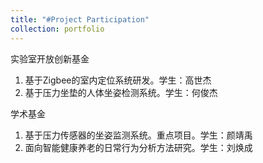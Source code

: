 ```yaml
---
title: "#Project Participation"
collection: portfolio
---
```


实验室开放创新基金
1. 基于Zigbee的室内定位系统研发。学生：高世杰
2. 基于压力坐垫的人体坐姿检测系统。学生：何俊杰

学术基金
1. 基于压力传感器的坐姿监测系统。重点项目。学生：颜靖禹
2. 面向智能健康养老的日常行为分析方法研究。学生：刘焕成

